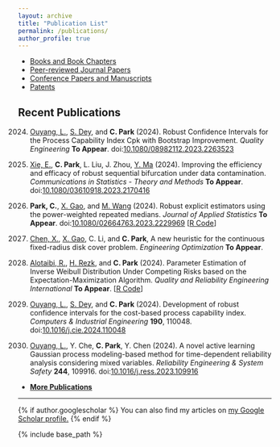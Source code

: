 ```yaml
---
layout: archive
title: "Publication List"
permalink: /publications/
author_profile: true
---
```

+ [Books and Book Chapters](/publications/pub-book)
+ [Peer-reviewed Journal Papers](/publications/pub-journal)
+ [Conference Papers and Manuscripts](/publications/pub-conf)
+ [Patents](/publications/pub-patent)

Recent Publications
------
2024. [Ouyang, L.](https://cn.linkedin.com/in/linhan-ouyang-94834b41),
[S. Dey](https://www.researchgate.net/profile/Sanku_Dey), and **C. Park** (2024).
Robust Confidence Intervals for the Process Capability Index Cpk with Bootstrap Improvement.
_Quality Engineering_ **To Appear**. 
doi:[10.1080/08982112.2023.2263523](https://doi.org/10.1080/08982112.2023.2263523)

2024. [Xie, E.](https://www.researchgate.net/profile/Xie-En-3), **C. Park**, L. Liu, J. Zhou,
[Y. Ma](https://www.researchgate.net/profile/Yi_Zhong_Ma) (2024).
Improving the efficiency and efficacy of robust sequential bifurcation under data contamination.
_Communications in Statistics - Theory and Methods_ **To Appear**. 
doi:[10.1080/03610918.2023.2170416](https://doi.org/10.1080/03610918.2023.2170416)

2024. **Park, C.**, 
[X. Gao](https://www.researchgate.net/profile/Xuehong-Gao), and
[M. Wang](https://business.utsa.edu/faculty/min-wang-ph-d/) (2024).
Robust explicit estimators using the power-weighted repeated medians.
_Journal of Applied Statistics_ **To Appear**.
doi:[10.1080/02664763.2023.2229969](https://doi.org/10.1080/02664763.2023.2229969)
[[R Code](https://github.com/AppliedStat/R-code/blob/master/2024a/)]

2024. [Chen, X.](https://www.researchgate.net/profile/Xiaopeng-Chen-12), 
[X. Gao](https://www.researchgate.net/profile/Xuehong-Gao), C. Li, and **C. Park**,
A new heuristic for the continuous fixed-radius disk cover problem.
_Engineering Optimization_ **To Appear**.

2024. [Alotaibi, R.](https://orcid.org/0000-0002-9449-7489),
[H. Rezk](https://orcid.org/0000-0002-7501-7232), and **C. Park** (2024).
Parameter Estimation of Inverse Weibull Distribution Under Competing Risks 
based on the Expectation-Maximization Algorithm. 
_Quality and Reliability Engineering International_ **To Appear**.
[[R Code](https://github.com/AppliedStat/R-code/blob/master/2024c/)]

2024. [Ouyang, L.](https://cn.linkedin.com/in/linhan-ouyang-94834b41),
[S. Dey](https://www.researchgate.net/profile/Sanku_Dey), and **C. Park** (2024).
Development of robust confidence intervals for the cost-based process capability index.
_Computers & Industrial Engineering_ **190**, 110048.
doi:[10.1016/j.cie.2024.110048](https://doi.org/10.1016/j.cie.2024.110048)

2024. [Ouyang, L.](https://cn.linkedin.com/in/linhan-ouyang-94834b41),
Y. Che, **C. Park**, Y. Chen (2024).
A novel active learning Gaussian process modeling-based method 
for time-dependent reliability analysis considering mixed variables. 
_Reliability Engineering & System Safety_ **244**, 109916.
doi:[10.1016/j.ress.2023.109916](https://doi.org/10.1016/j.ress.2023.109916)


* [ **More Publications** ](https://appliedstat.github.io/publications/pub-journal/)

---
{% if author.googlescholar %}
  You can also find my articles on <u><a href="{{author.googlescholar}}">my Google Scholar profile</a>.</u>
{% endif %}

{% include base_path %}
